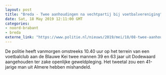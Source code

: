 ```yaml
---
layout: post
title: "Breda - Twee aanhoudingen na vechtpartij bij voetbalvereniging"
date: Sat, 18 May 2019 12:11:00 GMT
categories: 
- noord-brabant 
- breda 
externe_link: "https://www.politie.nl/nieuws/2019/mei/18/08-twee-aanhoudingen-na-vechtpartij-bij-voetbalvereniging.html"
---
```


De politie heeft vanmorgen omstreeks 10.40 uur op het terrein van een voetbalclub aan de Blauwe Kei twee mannen 39 en 63 jaar uit Dodewaard aangehouden ter zake openlijke geweldpleging. Het tweetal zou een 41-jarige man uit Almere hebben mishandeld.
